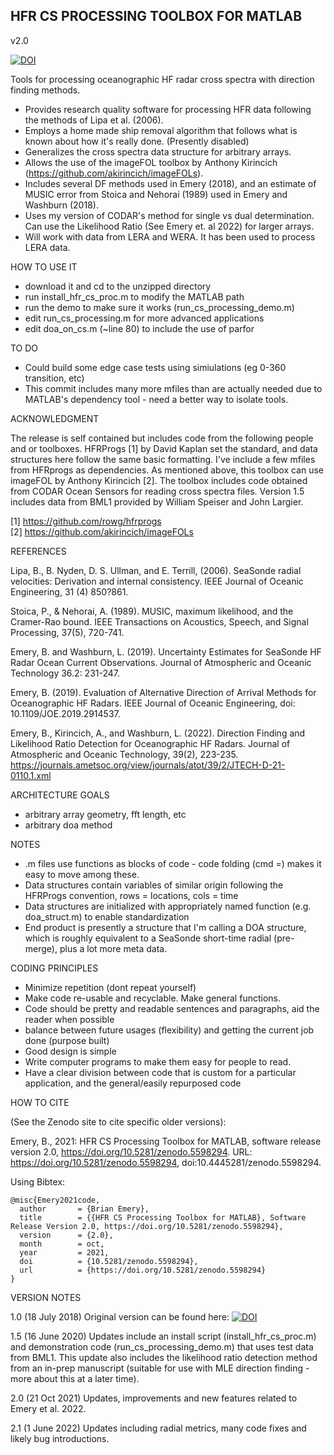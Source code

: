 ## HFR CS PROCESSING TOOLBOX FOR MATLAB ##

v2.0

[![DOI](https://zenodo.org/badge/DOI/10.5281/zenodo.5598294.svg)](https://doi.org/10.5281/zenodo.5598294)

Tools for processing oceanographic HF radar cross spectra with direction
finding methods. 

- Provides research quality software for processing HFR data following the
  methods of Lipa et al. (2006).
- Employs a home made ship removal algorithm that follows what is known 
  about how it's really done. (Presently disabled) 
- Generalizes the cross spectra data structure for arbitrary arrays.
- Allows the use of the imageFOL toolbox by Anthony Kirincich 
  (https://github.com/akirincich/imageFOLs).
- Includes several DF methods used in Emery (2018), and an estimate of 
  MUSIC error from Stoica and Nehorai (1989) used in Emery and Washburn (2018).
- Uses my version of CODAR's method for single vs dual determination. Can use 
  the Likelihood Ratio (See Emery et. al 2022) for larger arrays. 
- Will work with data from LERA and WERA. It has been used to 
  process LERA data.


HOW TO USE IT
- download it and cd to the unzipped directory
- run install_hfr_cs_proc.m to modify the MATLAB path
- run the demo to make sure it works (run_cs_processing_demo.m)
- edit run_cs_processing.m for more advanced applications 
- edit doa_on_cs.m (~line 80) to include the use of parfor 


TO DO
- Could build some edge case tests using simiulations (eg 0-360 
  transition, etc)
- This commit includes many more mfiles than are actually needed due to MATLAB's 
  dependency tool - need a better way to isolate tools. 


ACKNOWLEDGMENT

The release is self contained but includes code from the following people
and or toolboxes. HFRProgs [1] by David Kaplan set the standard, and data
structures here follow the same basic formatting. I've include a few mfiles
from HFRprogs as dependencies. As mentioned above, this toolbox can use 
imageFOL by Anthony Kirincich [2]. The toolbox includes code obtained
from CODAR Ocean Sensors for reading cross spectra files. Version 1.5 
includes data from BML1 provided by William Speiser and John Largier. 

[1] https://github.com/rowg/hfrprogs  
[2] https://github.com/akirincich/imageFOLs   


REFERENCES

Lipa, B., B. Nyden, D. S. Ullman, and E. Terrill, (2006). SeaSonde radial velocities: Derivation and internal consistency. IEEE Journal of Oceanic Engineering, 31 (4) 850?861.  

Stoica, P., & Nehorai, A. (1989). MUSIC, maximum likelihood, and the Cramer-Rao bound. IEEE Transactions on Acoustics, Speech, and Signal Processing, 37(5), 720-741.  

Emery, B. and Washburn, L. (2019). Uncertainty Estimates for SeaSonde HF Radar Ocean Current Observations. Journal of Atmospheric and Oceanic Technology 36.2: 231-247.

Emery, B. (2019). Evaluation of Alternative Direction of Arrival Methods for Oceanographic HF Radars. IEEE Journal of Oceanic Engineering, doi: 10.1109/JOE.2019.2914537.  

Emery, B., Kirincich, A., and Washburn, L. (2022). Direction Finding and Likelihood Ratio Detection for 
Oceanographic HF Radars. Journal of Atmospheric and Oceanic Technology, 39(2), 223-235. https://journals.ametsoc.org/view/journals/atot/39/2/JTECH-D-21-0110.1.xml  

ARCHITECTURE GOALS

- arbitrary array geometry, fft length, etc
- arbitrary doa method 


NOTES

- .m files use functions as blocks of code - code folding (cmd =) makes it easy to move among these.
- Data structures contain variables of similar origin following the HFRProgs
  convention, rows = locations, cols = time
- Data structures are initialized with appropriately named function 
  (e.g. doa_struct.m) to enable standardization
- End product is presently a structure that I'm calling a DOA structure, which is roughly
  equivalent to a SeaSonde short-time radial (pre-merge), plus a lot more meta data.


CODING PRINCIPLES

- Minimize repetition (dont repeat yourself)
- Make code re-usable and recyclable. Make general functions. 
- Code should be pretty and readable sentences and paragraphs, aid the reader when
  possible
- balance between future usages (flexibility) and getting the current job done (purpose built)
- Good design is simple
- Write computer programs to make them easy for people to read.
- Have  a clear division between code that is custom for a particular application, 
  and the general/easily repurposed code
  
  
HOW TO CITE

(See the Zenodo site to cite specific older versions): 

Emery, B., 2021: HFR CS Processing Toolbox for MATLAB, software release version 2.0, https://doi.org/10.5281/zenodo.5598294. URL: https://doi.org/10.5281/zenodo.5598294, doi:10.4445281/zenodo.5598294.

Using Bibtex:
 
```
@misc{Emery2021code,
  author       = {Brian Emery},
  title        = {{HFR CS Processing Toolbox for MATLAB}, Software Release Version 2.0, https://doi.org/10.5281/zenodo.5598294},
  version      = {2.0},
  month        = oct,
  year         = 2021,
  doi          = {10.5281/zenodo.5598294},
  url          = {https://doi.org/10.5281/zenodo.5598294}
}
```

VERSION NOTES

1.0 (18 July 2018)
Original version can be found here: [![DOI](https://zenodo.org/badge/84593561.svg)](https://zenodo.org/badge/latestdoi/84593561)

1.5 (16 June 2020)
Updates include an install script (install_hfr_cs_proc.m) and demonstration code (run_cs_processing_demo.m) that 
uses test data from BML1. This update also includes the likelihood ratio detection method from an in-prep
manuscript (suitable for use with MLE direction finding - more about this at a later time). 

2.0 (21 Oct 2021) 
Updates, improvements and new features related to Emery et al. 2022.

2.1 (1 June 2022)
Updates including radial metrics, many code fixes and likely bug introductions. 
